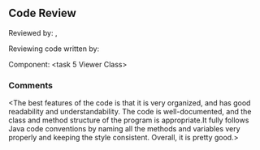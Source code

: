 ## Code Review

Reviewed by: <Shunyao Yang>, <u7341225>

Reviewing code written by: <Hugo Heanly> <u7119555>

Component: <task 5 Viewer Class>

### Comments 

<The best features of the code is that it is very organized, and has good readability and understandability.
 The code is well-documented, and the class and method structure of the program is appropriate.It fully follows 
 Java code conventions by naming all the methods and variables very properly and keeping the style consistent.
 Overall, it is pretty good.>


